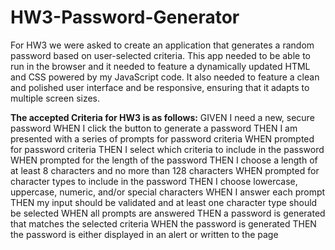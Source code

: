 # HW3-Password-Generator

For HW3 we were asked to create an application that generates a random password based on user-selected criteria. This app needed to be able to run in the browser and it needed to feature a dynamically updated HTML and CSS powered by my JavaScript code. It also needed to feature a clean and polished user interface and be responsive, ensuring that it adapts to multiple screen sizes.

**The accepted Criteria for HW3 is as follows:**
GIVEN I need a new, secure password
WHEN I click the button to generate a password
THEN I am presented with a series of prompts for password criteria
WHEN prompted for password criteria
THEN I select which criteria to include in the password
WHEN prompted for the length of the password
THEN I choose a length of at least 8 characters and no more than 128 characters
WHEN prompted for character types to include in the password
THEN I choose lowercase, uppercase, numeric, and/or special characters
WHEN I answer each prompt
THEN my input should be validated and at least one character type should be selected
WHEN all prompts are answered
THEN a password is generated that matches the selected criteria
WHEN the password is generated
THEN the password is either displayed in an alert or written to the page
```